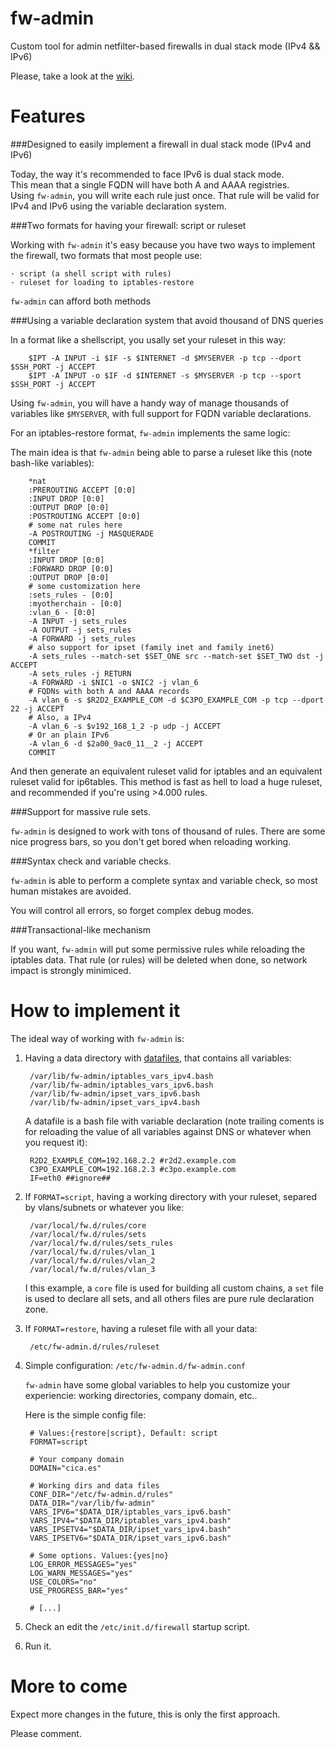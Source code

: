 fw-admin
========

Custom tool for admin netfilter-based firewalls in dual stack mode (IPv4 &amp;&amp; IPv6)

Please, take a look at the [wiki](https://github.com/aborrero/fw-admin/wiki/).

Features
========

###Designed to easily implement a firewall in dual stack mode (IPv4 and IPv6)

Today, the way it's recommended to face IPv6 is dual stack mode.  
This mean that a single FQDN will have both A and AAAA registries.  
Using `fw-admin`, you will write each rule just once. That rule will be valid for IPv4 and IPv6 using the variable declaration system.  


###Two formats for having your firewall: script or ruleset

Working with `fw-admin` it's easy because you have two ways to implement the firewall, two formats that most people use:

	· script (a shell script with rules)
	· ruleset for loading to iptables-restore

`fw-admin` can afford both methods

###Using a variable declaration system that avoid thousand of DNS queries

In a format like a shellscript, you usally set your ruleset in this way:  

		$IPT -A INPUT -i $IF -s $INTERNET -d $MYSERVER -p tcp --dport $SSH_PORT -j ACCEPT
		$IPT -A INPUT -o $IF -d $INTERNET -s $MYSERVER -p tcp --sport $SSH_PORT -j ACCEPT

Using `fw-admin`, you will have a handy way of manage thousands of variables like `$MYSERVER`, with full support for FQDN variable declarations.

For an iptables-restore format, `fw-admin` implements the same logic:

The main idea is that `fw-admin` being able to parse a ruleset like this (note bash-like variables):

		*nat
		:PREROUTING ACCEPT [0:0]
		:INPUT DROP [0:0]
		:OUTPUT DROP [0:0]
		:POSTROUTING ACCEPT [0:0]
		# some nat rules here
		-A POSTROUTING -j MASQUERADE
		COMMIT
		*filter
		:INPUT DROP [0:0]
		:FORWARD DROP [0:0]
		:OUTPUT DROP [0:0]
		# some customization here
		:sets_rules - [0:0]
		:myotherchain - [0:0]
		:vlan_6 - [0:0]
		-A INPUT -j sets_rules
		-A OUTPUT -j sets_rules
		-A FORWARD -j sets_rules
		# also support for ipset (family inet and family inet6)
		-A sets_rules --match-set $SET_ONE src --match-set $SET_TWO dst -j ACCEPT
		-A sets_rules -j RETURN
		-A FORWARD -i $NIC1 -o $NIC2 -j vlan_6
		# FQDNs with both A and AAAA records
		-A vlan_6 -s $R2D2_EXAMPLE_COM -d $C3PO_EXAMPLE_COM -p tcp --dport 22 -j ACCEPT
		# Also, a IPv4
		-A vlan_6 -s $v192_168_1_2 -p udp -j ACCEPT
		# Or an plain IPv6
		-A vlan_6 -d $2a00_9ac0_11__2 -j ACCEPT
		COMMIT

And then generate an equivalent ruleset valid for iptables and an equivalent ruleset valid for ip6tables.
This method is fast as hell to load a huge ruleset, and recommended if you're using >4.000 rules.


###Support for massive rule sets.

`fw-admin` is designed to work with tons of thousand of rules. There are some nice progress bars, so you don't get bored when reloading working.

###Syntax check and variable checks.

`fw-admin` is able to perform a complete syntax and variable check, so most human mistakes are avoided.

You will control all errors, so forget complex debug modes.

###Transactional-like mechanism

If you want, `fw-admin` will put some permissive rules while reloading the iptables data. That rule (or rules) will be deleted when done, so network impact is strongly minimiced.


How to implement it
===================

The ideal way of working with `fw-admin` is:  

1. Having a data directory with [datafiles](https://github.comf/aborrero/fw-admin/wiki/Datafiles), that contains all variables:

		/var/lib/fw-admin/iptables_vars_ipv4.bash
		/var/lib/fw-admin/iptables_vars_ipv6.bash
		/var/lib/fw-admin/ipset_vars_ipv6.bash
		/var/lib/fw-admin/ipset_vars_ipv4.bash

	A datafile is a bash file with variable declaration (note trailing coments is for reloading the value of all variables against DNS or whatever when you request it):

		R2D2_EXAMPLE_COM=192.168.2.2 #r2d2.example.com
		C3PO_EXAMPLE_COM=192.168.2.3 #c3po.example.com
		IF=eth0 ##ignore##

2. If `FORMAT=script`, having a working directory with your ruleset, separed by vlans/subnets or whatever you like:

		/var/local/fw.d/rules/core
		/var/local/fw.d/rules/sets
		/var/local/fw.d/rules/sets_rules
		/var/local/fw.d/rules/vlan_1
		/var/local/fw.d/rules/vlan_2
		/var/local/fw.d/rules/vlan_3

	I this example, a `core` file is used for building all custom chains, a `set` file is used to declare all sets, and all others files are pure rule declaration zone.  

3. If `FORMAT=restore`, having a ruleset file with all your data:

		/etc/fw-admin.d/rules/ruleset

4. Simple configuration: `/etc/fw-admin.d/fw-admin.conf`

	`fw-admin` have some global variables to help you customize your experiencie: working directories, company domain, etc..

	Here is the simple config file: 

		# Values:{restore|script}, Default: script
		FORMAT=script

		# Your company domain
		DOMAIN="cica.es"

		# Working dirs and data files
		CONF_DIR="/etc/fw-admin.d/rules"
		DATA_DIR="/var/lib/fw-admin"
		VARS_IPV6="$DATA_DIR/iptables_vars_ipv6.bash"
		VARS_IPV4="$DATA_DIR/iptables_vars_ipv4.bash"
		VARS_IPSETV4="$DATA_DIR/ipset_vars_ipv4.bash"
		VARS_IPSETV6="$DATA_DIR/ipset_vars_ipv6.bash"

		# Some options. Values:{yes|no}
		LOG_ERROR_MESSAGES="yes"
		LOG_WARN_MESSAGES="yes"
		USE_COLORS="no"
		USE_PROGRESS_BAR="yes"

		# [...]


5. Check an edit the `/etc/init.d/firewall` startup script.

6. Run it.



More to come
============

Expect more changes in the future, this is only the first approach.

Please comment.
